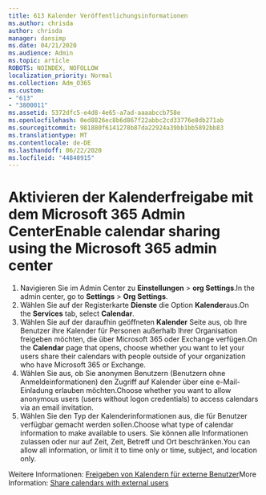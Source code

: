 ```yaml
---
title: 613 Kalender Veröffentlichungsinformationen
ms.author: chrisda
author: chrisda
manager: dansimp
ms.date: 04/21/2020
ms.audience: Admin
ms.topic: article
ROBOTS: NOINDEX, NOFOLLOW
localization_priority: Normal
ms.collection: Adm_O365
ms.custom:
- "613"
- "3800011"
ms.assetid: 5372dfc5-e4d8-4e65-a7ad-aaaabccb758e
ms.openlocfilehash: 0ed8826ec8b6d867f22abbc2cd33776e8db271ab
ms.sourcegitcommit: 981880f6141278b87da22924a39bb1bb5892bb83
ms.translationtype: MT
ms.contentlocale: de-DE
ms.lasthandoff: 06/22/2020
ms.locfileid: "44840915"
---
```

# <a name="enable-calendar-sharing-using-the-microsoft-365-admin-center"></a><span data-ttu-id="7dfb4-102">Aktivieren der Kalenderfreigabe mit dem Microsoft 365 Admin Center</span><span class="sxs-lookup"><span data-stu-id="7dfb4-102">Enable calendar sharing using the Microsoft 365 admin center</span></span>

1. <span data-ttu-id="7dfb4-103">Navigieren Sie im Admin Center zu **Einstellungen**   >   **org Settings**.</span><span class="sxs-lookup"><span data-stu-id="7dfb4-103">In the admin center, go to  **Settings**  >  **Org Settings**.</span></span>
2. <span data-ttu-id="7dfb4-104">Wählen Sie auf der Registerkarte **Dienste** die Option **Kalender**aus.</span><span class="sxs-lookup"><span data-stu-id="7dfb4-104">On the  **Services**  tab, select  **Calendar**.</span></span>
3. <span data-ttu-id="7dfb4-105">Wählen Sie auf der daraufhin geöffneten **Kalender** Seite aus, ob Ihre Benutzer ihre Kalender für Personen außerhalb Ihrer Organisation freigeben möchten, die über Microsoft 365 oder Exchange verfügen.</span><span class="sxs-lookup"><span data-stu-id="7dfb4-105">On the  **Calendar**  page that opens, choose whether you want to let your users share their calendars with people outside of your organization who have Microsoft 365 or Exchange.</span></span>
4. <span data-ttu-id="7dfb4-106">Wählen Sie aus, ob Sie anonymen Benutzern (Benutzern ohne Anmeldeinformationen) den Zugriff auf Kalender über eine e-Mail-Einladung erlauben möchten.</span><span class="sxs-lookup"><span data-stu-id="7dfb4-106">Choose whether you want to allow anonymous users (users without logon credentials) to access calendars via an email invitation.</span></span>
5. <span data-ttu-id="7dfb4-107">Wählen Sie den Typ der Kalenderinformationen aus, die für Benutzer verfügbar gemacht werden sollen.</span><span class="sxs-lookup"><span data-stu-id="7dfb4-107">Choose what type of calendar information to make available to users.</span></span> <span data-ttu-id="7dfb4-108">Sie können alle Informationen zulassen oder nur auf Zeit, Zeit, Betreff und Ort beschränken.</span><span class="sxs-lookup"><span data-stu-id="7dfb4-108">You can allow all information, or limit it to time only or time, subject, and location only.</span></span>

<span data-ttu-id="7dfb4-109">Weitere Informationen: [Freigeben von Kalendern für externe Benutzer](https://docs.microsoft.com/microsoft-365/admin/manage/share-calendars-with-external-users)</span><span class="sxs-lookup"><span data-stu-id="7dfb4-109">More Information: [Share calendars with external users](https://docs.microsoft.com/microsoft-365/admin/manage/share-calendars-with-external-users)</span></span>
